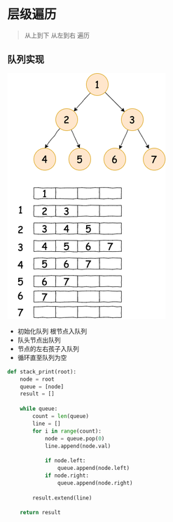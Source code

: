 # 层级遍历

> 从上到下 从左到右 遍历

## 队列实现

![img](./level.binarytree.png)

- 初始化队列 根节点入队列
- 队头节点出队列
- 节点的左右孩子入队列
- 循环直至队列为空

```python
def stack_print(root):
    node = root
    queue = [node]
    result = []

    while queue:
        count = len(queue)
        line = []
        for i in range(count):
            node = queue.pop(0)
            line.append(node.val)

            if node.left:
                queue.append(node.left)
            if node.right:
                queue.append(node.right)

        result.extend(line)

    return result
```
